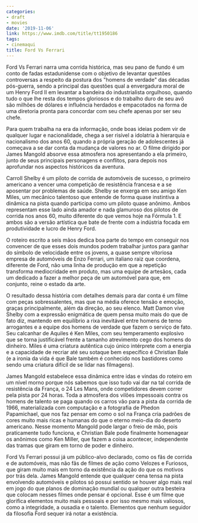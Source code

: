 ```yaml
---
categories:
- draft
- movies
date: '2019-11-06'
link: https://www.imdb.com/title/tt1950186
tags:
- cinemaqui
title: Ford Vs Ferrari
---
```


Ford Vs Ferrari narra uma corrida histórica, mas seu pano de fundo é um conto de fadas estadunidense com o objetivo de levantar questões controversas a respeito da postura dos "homens de verdade" das décadas pós-guerra, sendo a principal das questões qual a envergadura moral de um Henry Ford II em levantar a bandeira do industrialista orgulhoso, quando tudo o que lhe resta dos tempos gloriosos e do trabalho duro de seu avô são milhões de dólares e influência herdados e empacotados na forma de uma diretoria pronta para concordar com seu chefe apenas por ser seu chefe.

Para quem trabalha na era da informação, onde boas ideias podem vir de qualquer lugar e nacionalidade, chega a ser risível a idolatria à hierarquia e nacionalismo dos anos 60, quando a própria geração de adolescentes já começava a se dar conta da mudança de valores no ar. O filme dirigido por James Mangold absorve essa atmosfera nos apresentando a ela primeiro, junto de seus principais personagens e conflitos, para depois nos aprofundar nos aspectos históricos da aventura.

Carroll Shelby é um piloto de corrida de automóveis de sucesso, o primeiro americano a vencer uma competição de resistência francesa e a se aposentar por problemas de saúde. Shelby se enxerga em seu amigo Ken Miles, um mecânico talentoso que entende de forma quase instintiva a dinâmica na pista quando participa como um piloto quase anônimo. Ambos representam esse lado ainda amador e nada glamuroso dos pilotos de corrida nos anos 60, muito diferente do que vemos hoje na Fórmula 1. E ambos são a versão artística que bate de frente com a indústria focada em produtividade e lucro de Henry Ford.

O roteiro escrito a seis mãos dedica boa parte do tempo em conseguir nos convencer de que esses dois mundos podem trabalhar juntos para ganhar do símbolo de velocidade entre os jovens, a quase sempre vitoriosa empresa de automóveis de Enzo Ferrari, um italiano raiz que coordena, diferente de Ford, não uma linha de produção em que a repetição transforma mediocridade em produto, mas uma equipe de artesãos, cada um dedicado a fazer a melhor peça de um automóvel para que, em conjunto, reine o estado da arte.

O resultado dessa história com detalhes demais para dar conta é um filme com peças sobressalentes, mas que na média oferece tensão e emoção, graças principalmente, além da direção, ao seu elenco. Matt Damon vive Shelby com a expressão enigmática de quem pensa muito mais do que de fato diz, mantendo em equilíbrio a rixa inevitável entre homens de terno arrogantes e a equipe dos homens de verdade que fazem o serviço de fato. Seu calcanhar de Aquiles é Ken Miles, com seu temperamento explosivo que se torna justificável frente a tamanho atrevimento cego dos homens do dinheiro. Miles é uma criatura autêntica cujo único intérprete com a energia e a capacidade de recriar até seu sotaque bem específico é Christian Bale (e a ironia da vida é que Bale também é conhecido nos bastidores como sendo uma criatura difícil de se lidar nas filmagens).

James Mangold estabelece essa dinâmica entre idas e vindas do roteiro em um nível morno porque nós sabemos que isso tudo vai dar na tal corrida de resistência da França, o 24 Les Mans, onde competidores devem correr pela pista por 24 horas. Toda a atmosfera dos vilões impessoais contra os homens de talento se paga quando os carros vão para a pista da corrida de 1966, materializada com computação e a fotografia de Phedon Papamichael, que nos faz pensar em como o sol na França cria padrões de cores muito mais ricas e humanas do que o eterno meio-dia do deserto americano. Nesse momento Mangold pode largar o freio de mão, pois praticamente tudo funciona, e Christian Bale pode finalmente homenagear os anônimos como Ken Miller, que fazem a coisa acontecer, independente das tramas que giram em torno de poder e dinheiro.

Ford Vs Ferrari possui já um público-alvo declarado, como os fãs de corrida e de automóveis, mas não fãs de filmes de ação como Velozes e Furiosos, que giram muito mais em torno da existência da ação do que os motivos por trás dela. James Mangold entende que qualquer cena tensa na pista envolvendo automóveis e pilotos só possui sentido se houver algo mais real em jogo do que planos de dominação mundial ou qualquer outra besteira que colocam nesses filmes onde pensar é opcional. Esse é um filme que glorifica elementos muito mais pessoais e por isso mesmo mais valiosos, como a integridade, a ousadia e o talento. Elementos que nenhum seguidor da filosofia Ford sequer irá notar a existência.
